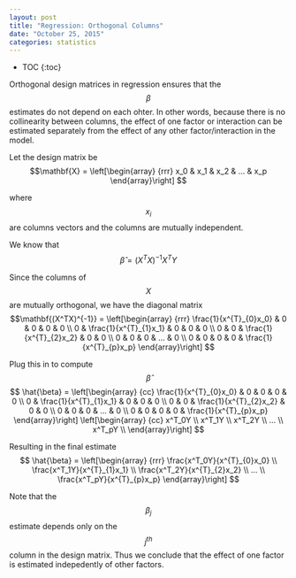```yaml
---
layout: post
title: "Regression: Orthogonal Columns"
date: "October 25, 2015"
categories: statistics
---
```


* TOC
{:toc}



Orthogonal design matrices in regression ensures that the $$\beta$$ estimates do not depend on each ohter. In other words, because there is no collinearity between columns, the effect of one factor or interaction can be estimated separately from the effect of any other factor/interaction in the model.

Let the design matrix be
$$\mathbf{X} = \left[\begin{array}
{rrr}
x_0 & x_1 & x_2 & ... & x_p
\end{array}\right]
$$

where $$x_i$$ are columns vectors and the columns are mutually independent.

We know that
$$ \hat{\beta} = (X^TX)^{-1}X^TY $$

Since the columns of $$X$$ are mutually orthogonal, we have the diagonal matrix
$$\mathbf{(X^TX)^{-1}} = \left[\begin{array}
{rrr}
\frac{1}{x^{T}_{0}x_0} & 0 & 0 & 0 & 0 \\
0 & \frac{1}{x^{T}_{1}x_1} & 0 & 0 & 0 \\
0 & 0 & \frac{1}{x^{T}_{2}x_2} & 0 & 0 \\
0 & 0 & 0 & ... & 0 \\
0 & 0 & 0 & 0 & \frac{1}{x^{T}_{p}x_p} 
\end{array}\right]
$$

Plug this in to compute $$ \hat{\beta} $$
$$ \hat{\beta} = \left[\begin{array}
{cc}
\frac{1}{x^{T}_{0}x_0} & 0 & 0 & 0 & 0 \\
0 & \frac{1}{x^{T}_{1}x_1} & 0 & 0 & 0 \\
0 & 0 & \frac{1}{x^{T}_{2}x_2} & 0 & 0 \\
0 & 0 & 0 & ... & 0 \\
0 & 0 & 0 & 0 & \frac{1}{x^{T}_{p}x_p} 
\end{array}\right]
\left[\begin{array}
{cc}
x^T_0Y \\
x^T_1Y \\
x^T_2Y \\
... \\
x^T_pY \\
\end{array}\right]
$$

Resulting in the final estimate
$$ \hat{\beta} = \left[\begin{array}
{rrr}
\frac{x^T_0Y}{x^{T}_{0}x_0}  \\
\frac{x^T_1Y}{x^{T}_{1}x_1}  \\
\frac{x^T_2Y}{x^{T}_{2}x_2} \\
... \\
\frac{x^T_pY}{x^{T}_{p}x_p} 
\end{array}\right]
$$


Note that the $$\beta_j$$ estimate depends only on the $$j^{th}$$ column in the design matrix. Thus we conclude that the effect of one factor is estimated indepedently of other factors.

